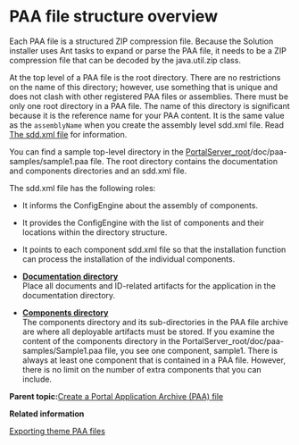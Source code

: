 # PAA file structure overview

Each PAA file is a structured ZIP compression file. Because the Solution installer uses Ant tasks to expand or parse the PAA file, it needs to be a ZIP compression file that can be decoded by the java.util.zip class.

At the top level of a PAA file is the root directory. There are no restrictions on the name of this directory; however, use something that is unique and does not clash with other registered PAA files or assemblies. There must be only one root directory in a PAA file. The name of this directory is significant because it is the reference name for your PAA content. It is the same value as the `assemblyName` when you create the assembly level sdd.xml file. Read [The sdd.xml file](si_paa_spec_sdd.md) for information.

You can find a sample top-level directory in the [PortalServer\_root](../reference/wpsdirstr.md#wp_root)/doc/paa-samples/sample1.paa file. The root directory contains the documentation and components directories and an sdd.xml file.

The sdd.xml file has the following roles:

-   It informs the ConfigEngine about the assembly of components.
-   It provides the ConfigEngine with the list of components and their locations within the directory structure.
-   It points to each component sdd.xml file so that the installation function can process the installation of the individual components.

-   **[Documentation directory](../config/si_paa_spec_doc.md)**  
Place all documents and ID-related artifacts for the application in the documentation directory.
-   **[Components directory](../config/si_paa_spec_compdir.md)**  
The components directory and its sub-directories in the PAA file archive are where all deployable artifacts must be stored. If you examine the content of the components directory in the PortalServer\_root/doc/paa-samples/Sample1.paa file, you see one component, sample1. There is always at least one component that is contained in a PAA file. However, there is no limit on the number of extra components that you can include.

**Parent topic:**[Create a Portal Application Archive \(PAA\) file](../config/si_paa_spec.md)

**Related information**  


[Exporting theme PAA files](../dev-theme/themeopt_themedev_export.md)

